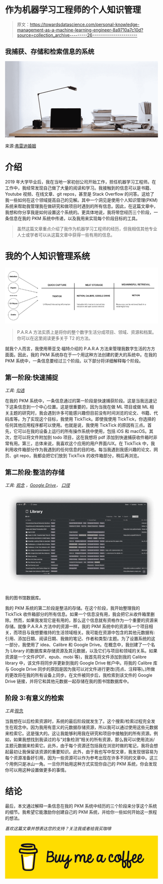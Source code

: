 # 作为机器学习工程师的个人知识管理

> 原文：<https://towardsdatascience.com/personal-knowledge-management-as-a-machine-learning-engineer-8a9710a7c10d?source=collection_archive---------26----------------------->

## 我捕获、存储和检索信息的系统

![](img/38f15d752384d19625ac442dec9b76e7.png)

来源:[弗雷迪婚姻](https://unsplash.com/@fredmarriage)

# 介绍

2019 年大学毕业后，我在当地一家初创公司开始工作，担任机器学习工程师。在工作中，我经常发现自己做了大量的阅读和学习。我接触到的信息可以是书籍、Youtube 视频、在线文章、git repos，甚至是 Stack Overflow 的问答。这给了我一些如何在这个领域提高自己的见解。其中一个洞见是使用个人知识管理(PKM)系统来帮助我管理我在做研究和做项目时遇到的所有信息。因此，在这篇文章中，我想和你分享我是如何设置这个系统的。更具体地说，我将带您经历三个阶段，一条信息在我的 PKM 系统中传递，以及我用来实现每个阶段目标的工具。

> 虽然这篇文章重点介绍了我作为机器学习工程师的经历，但我相信其他专业人士或学者可以从这篇文章中获得一些有用的信息。

# 我的个人知识管理系统

![](img/f69350b9e30b700079c5da7b6908679e.png)

> P.A.R.A 方法实质上是将你的整个数字生活分成项目、领域、资源和档案。你可以在这里阅读更多关于 T2 的方法。

就我个人而言，我使用蒂亚戈·福特介绍的 P.A.R.A 方法来管理我数字生活的方方面面。因此，我的 PKM 系统存在于一个用这种方法创建的更大的系统中。在我的 PKM 系统中，一条信息要经过三个阶段。以下部分将详细解释每个阶段。

## 第一阶段:快速捕捉

*工具:* [*勾选*](https://ticktick.com/)

在我的 PKM 系统中，一条信息通过的第一阶段是快速捕获阶段。这是当我迅速记下这条信息到一个中心位置。这是很重要的，因为当我在做 ML 项目或做 ML 相关主题的研究时，我会遇到许多可能感兴趣但目前没有时间浏览的论文、书籍、代码库等。为了实现这个目标，我使用 TickTick。即使我使用 TickTick，你选择的任何其他应用程序都可以使用。也就是说，我使用 TickTick 的原因有三点。首先，它可以在我的设备上运行的所有操作系统中使用，包括 iOS 和 macOS。其次，您可以将文件附加到 todo 项目，这在我想将 pdf 添加到快速捕获收件箱时非常有用。第三，总体来说，我喜欢这个应用的用户界面/UX。在 TickTick 中，我利用收件箱部分作为我遇到的任何信息的目的地。每当我遇到我感兴趣的论文、网页、git repo，我都会把它们放到 TickTick 的收件箱部分，稍后再浏览。

## 第二阶段:整洁的存储

*工具:* [*观念*](https://www.notion.so/) *，*[*Google Drive*](http://drive.google.com)*，* [*口径*](https://www.google.com/url?sa=t&rct=j&q=&esrc=s&source=web&cd=&ved=2ahUKEwjz7OXhjrzuAhV2wosBHd8VAbAQFjAAegQIARAD&url=https%3A%2F%2Fcalibre-ebook.com%2F&usg=AOvVaw2wA3NBTna-dIazLZySVE7Y)

![](img/743f4f3d1acd132de05b52a9ab8696f0.png)

我的图书馆数据库。

我的 PKM 系统的第二阶段是整洁的存储。在这个阶段，我开始整理我的 TickTick 收件箱部分的所有信息。如果一个信息没有用，我会把它从收件箱里删除。然而，如果我发现它是有用的，那么这个信息就有资格作为一个重要的资源来存储。就像 P.A.R.A 方法中的资源一样，我的 PKM 系统中的资源与一个项目相关，而项目与我想要维持的生活领域相关。我可能在资源中包含的其他元数据有:引用、添加日期、阅读日期、我做的笔记、作者和类型/主题。为了设置系统的这一部分，我使用了 idea、Calibre 和 Google Drive。在概念中，我创建了一个名为 Library 的数据库来存储资源及其元数据，以及它们与项目和领域的关系。如果资源是一个文件(PDF、epub、mobi 等)，我首先将文件添加到我的 Calibre library 中，该文件将同步并更新到我的 Google Drive 帐户中。将我的 Calibre 库与 Google Drive 同步的原因是因为我可以对文件进行更改(亮点、注释等)。)所做的更改将在我的所有设备上同步。在文件被同步后，我检索到该文件的 Google Drive 链接，并将它和其他元数据一起存储在我的图书馆数据库中。

## 阶段 3:有意义的检索

*工具:*[观念 ](https://www.notion.so/)

当我想在以后检索资源时，系统的最后阶段就发生了。这个搜索/检索过程完全发生在观念中。因为我用有意义的元数据存储资源，所以我可以通过使用这些元数据来检索它。这是强大的。这让我能够利用我在研究和项目中接触到的所有资源。例如，如果我想找到我读过的与“对象检测”相关的所有资源，那么我可以使用流派/主题元数据来检索它。此外，由于每个资源还包括我在浏览时做的笔记，我将会想起最初让我保留该资源的重要知识。此外，由于我也写中型文章，我发现很容易为每个资源准备好引用，因为一些资源可以作为参考出现在许多不同的文章中。这三个用例只是冰山一角。一旦你开始用这种方式实现你自己的 PKM 系统，你会发现你可以用这种设置做更多的事情。

# 结论

最后，本文通过解释一条信息在我的 PKM 系统中经历的三个阶段来分享这个系统的细节。我希望它能激励你创建自己的 PKM 系统，并给你一些如何开始这一旅程的想法。

*喜欢这篇文章并想表达您的支持？关注我或者给我买咖啡*

[![](img/69716627feab2505c60838bbd29241a9.png)](https://www.buymeacoffee.com/socretlee)